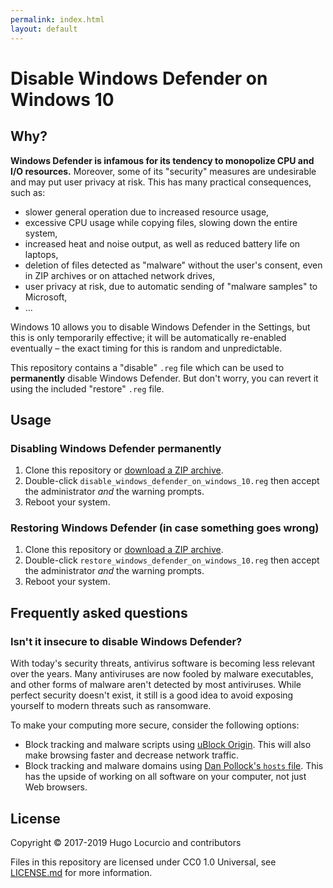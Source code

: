 ```yaml
---
permalink: index.html
layout: default
---
```


# Disable Windows Defender on Windows 10

## Why?

**Windows Defender is infamous for its tendency to monopolize CPU and I/O
resources.** Moreover, some of its "security" measures are undesirable and may
put user privacy at risk. This has many practical consequences, such as:

- slower general operation due to increased resource usage,
- excessive CPU usage while copying files, slowing down the entire system,
- increased heat and noise output, as well as reduced battery life on laptops,
- deletion of files detected as "malware" without the user's consent, even in
  ZIP archives or on attached network drives,
- user privacy at risk, due to automatic sending of "malware samples" to
  Microsoft,
- …

Windows 10 allows you to disable Windows Defender in the Settings, but this is
only temporarily effective; it will be automatically re-enabled eventually –
the exact timing for this is random and unpredictable.

This repository contains a "disable" `.reg` file which can be used to
**permanently** disable Windows Defender. But don't worry, you can revert it
using the included "restore" `.reg` file.

## Usage

### Disabling Windows Defender permanently

1. Clone this repository or
  [download a ZIP archive](https://github.com/disable-windows-defender/disable-windows-defender.github.io/archive/master.zip).
2. Double-click `disable_windows_defender_on_windows_10.reg` then accept the
  administrator *and* the warning prompts.
3. Reboot your system.

### Restoring Windows Defender (in case something goes wrong)

1. Clone this repository or
  [download a ZIP archive](https://github.com/disable-windows-defender/disable-windows-defender.github.io/archive/master.zip).
2. Double-click `restore_windows_defender_on_windows_10.reg` then accept the
  administrator *and* the warning prompts.
3. Reboot your system.

## Frequently asked questions

### Isn't it insecure to disable Windows Defender?

With today's security threats, antivirus software is becoming
less relevant over the years. Many antiviruses are now fooled by malware
executables, and other forms of malware aren't detected by most antiviruses.
While perfect security doesn't exist, it still is a good idea to avoid exposing
yourself to modern threats such as ransomware.

To make your computing more secure, consider the following options:

- Block tracking and malware scripts using
  [uBlock Origin](https://github.com/gorhill/uBlock).
  This will also make browsing faster and decrease network traffic.
- Block tracking and malware domains using
  [Dan Pollock's `hosts` file](http://someonewhocares.org/hosts/zero/).
  This has the upside of working on all software on your computer,
  not just Web browsers.

## License

Copyright © 2017-2019 Hugo Locurcio and contributors

Files in this repository are licensed under CC0 1.0 Universal,
see [LICENSE.md](https://github.com/disable-windows-defender/disable-windows-defender.github.io/blob/master/LICENSE.md) for more information.
